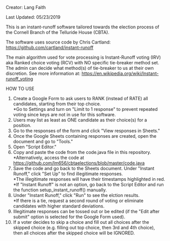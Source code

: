 Creator: Lang Faith

Last Updated: 05/23/2019

This is an instant-runoff software tailored towards the election process of the Cornell Branch of the Telluride House (CBTA).

The software uses source code by Chris Cartland:
https://github.com/cartland/instant-runoff

The main algorithm used for vote processing is Instant-Runoff voting (IRV) aka Ranked choice voting (RCV) with NO specific tie-breaker method set. The admin can decide what method(s) of tie-breaker to us at their own discretion. See more information at:
https://en.wikipedia.org/wiki/Instant-runoff_voting

HOW TO USE
1) Create a Google Form to ask users to RANK (instead of RATE) all candidates, starting from their top choice. <br />
    *Go to Settings and turn on "Limit to 1 response" to prevent repeated voting since keys are not in use for this software.
2) Users may list as least as ONE candidate as their choice(s) for a position.
3) Go to the responses of the form and click "View responses in Sheets."
4) Once the Google Sheets containing responses are created, open the document and go to "Tools."
5) Open "Script Editor."
6) Copy and paste the code from the code.java file in this repository. <br />
    *Alternatively, access the code at https://github.com/lm656/cbtaelections/blob/master/code.java 
7) Save the code and go back to the Sheets document. Under "Instant Runoff," click "Set Up" to find illegitimate responses. <br />
    *The illegitimate responses will have their timestamps highlighted in red. <br />
    *If "Instant Runoff" is not an option, go back to the Script Editor and run the function setup_instant_runoff() manually.
8) Under "Instant Runoff," click "Run" to see the elction results. <br />
    *If there is a tie, request a second round of voting or eliminate candidates with higher standard deviations.
9) Illegitimate responses can be tossed out or be edited (if the "Edit after submit" option is selected for the Google Form used).
10) If a voter decides to skip a choice and fill out all choices after the skipped choice (e.g. filling out top choice, then 3rd and 4th choice), then all choices after the skipped choice will be IGNORED. 
